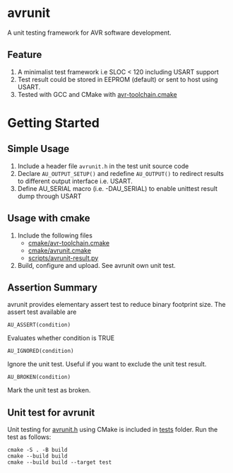 # avrunit
A unit testing framework for AVR software development.

## Feature
1. A minimalist test framework i.e SLOC < 120 including USART support
2. Test result could be stored in EEPROM (default) or sent to host using USART.
3. Tested with GCC and CMake with [avr-toolchain.cmake](https://github.com/x0urc3/avr-toolchain.cmake)

# Getting Started
## Simple Usage
1. Include a header file ```avrunit.h``` in the test unit source code
2. Declare ```AU_OUTPUT_SETUP()``` and redefine ```AU_OUTPUT()``` to redirect results to different output interface i.e. USART.
3. Define AU_SERIAL macro (i.e. -DAU_SERIAL) to enable unittest result dump through USART 

## Usage with cmake
1. Include the following files
   * [cmake/avr-toolchain.cmake](./cmake/avr-toolchain.cmake)
   * [cmake/avrunit.cmake](./cmake/avrunit.cmake)
   * [scripts/avrunit-result.py](./scripts/avrunit-result.py)
2. Build, configure and upload. See avrunit own unit test.

## Assertion Summary
avrunit provides elementary assert test to reduce binary footprint size. The assert test available are

    AU_ASSERT(condition)

Evaluates whether condition is TRUE

    AU_IGNORED(condition)

Ignore the unit test. Useful if you want to exclude the unit test result.

    AU_BROKEN(condition)

Mark the unit test as broken.

## Unit test for avrunit
Unit testing for [avrunit.h](./avrunit.h) using CMake is included in [tests](./tests) folder.
Run the test as follows:

    cmake -S . -B build
    cmake --build build
    cmake --build build --target test
